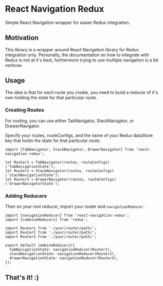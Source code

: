 # React Navigation Redux
Simple React Navigation wrapper for easier Redux integration.

## Motivation
This library is a wrapper around React Navigation library for Redux integration only. Personally, the documentation on how to 
integrate with Redux is not at it's best, furthermore trying to use multiple navigation is a bit verbose.

## Usage
The idea is that for each route you create, you need to build a reducer of it's own holding the state for that particular route.

### Creating Routes
For routing, you can use either TabNavigator, StackNavigator, or DrawerNavigator.

Specify your routes, routeConfigs, and the name of your Redux dataStore key that holds the state for that particular route.

```es6
import {TabNavigator, StackNavigator, DrawerNavigator} from 'react-navigation-redux';

let Router1 = TabNavigator(routes, routeConfigs)('tabNavigationState');
let Router2 = StackNavigator(routes, routeConfigs)('stackNavigationState');
let Router3 = DrawerNavigator(routes, routeConfigs)('drawerNavigatorState');
```

### Adding Reducers
Then on your root reducer, import your router and `navigationReducer`.
```es6
import {navigationReducer} from 'react-navigation-redux';
import {combineReducers} from 'redux';

import Router1 from './your/router/path/';
import Router2 from './your/router/path/';
import Router3 from './your/router/path/';

export default combineReducers({
  tabNavigationState: navigationReducer(Router1),
  stackNavigationState: navigationReducer(Router2),
  drawerNavigationState: navigationReducer(Router3),
});
```

## That's it! :)
